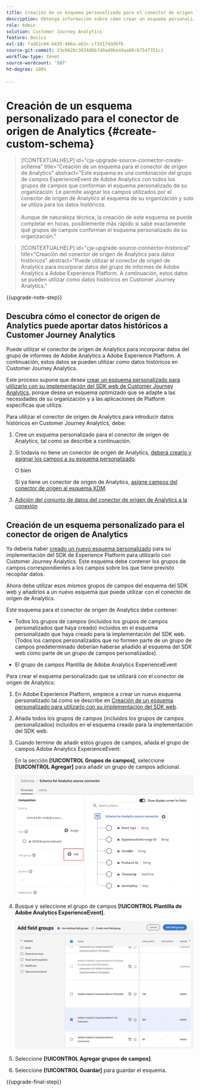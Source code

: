 ```yaml
---
title: Creación de un esquema personalizado para el conector de origen de Analytics
description: Obtenga información sobre cómo crear un esquema personalizado para el conector de origen de Analytics
role: Admin
solution: Customer Journey Analytics
feature: Basics
exl-id: fad62c04-b435-466a-ab3c-cf2d174ddbfb
source-git-commit: 33e962bc3834d6b7d0a49bea9aa06c67547351c1
workflow-type: tm+mt
source-wordcount: '587'
ht-degree: 100%

---
```


# Creación de un esquema personalizado para el conector de origen de Analytics {#create-custom-schema}

<!-- markdownlint-disable MD034 -->

>[!CONTEXTUALHELP]
>id="cja-upgrade-source-connector-create-schema"
>title="Creación de un esquema para el conector de origen de Analytics"
>abstract="Este esquema es una combinación del grupo de campos ExperienceEvent de Adobe Analytics con todos los grupos de campos que conforman el esquema personalizado de su organización. Le permite asignar los campos utilizados por el conector de origen de Analytics al esquema de su organización y solo se utiliza para los datos históricos.<br><br>Aunque de naturaleza técnica, la creación de este esquema se puede completar en horas, posiblemente más rápido si sabe exactamente qué grupos de campos conforman el esquema personalizado de su organización."

<!-- markdownlint-enable MD034 -->

<!-- markdownlint-disable MD034 -->

>[!CONTEXTUALHELP]
>id="cja-upgrade-source-connector-historical"
>title="Creación del conector de origen de Analytics para datos históricos"
>abstract="Puede utilizar el conector de origen de Analytics para incorporar datos del grupo de informes de Adobe Analytics a Adobe Experience Platform. A continuación, estos datos se pueden utilizar como datos históricos en Customer Journey Analytics."

<!-- markdownlint-enable MD034 -->

{{upgrade-note-step}}

## Descubra cómo el conector de origen de Analytics puede aportar datos históricos a Customer Journey Analytics

Puede utilizar el conector de origen de Analytics para incorporar datos del grupo de informes de Adobe Analytics a Adobe Experience Platform. A continuación, estos datos se pueden utilizar como datos históricos en Customer Journey Analytics.

Este proceso supone que desea [crear un esquema personalizado para utilizarlo con su implementación del SDK web de Customer Journey Analytics](/help/getting-started/cja-upgrade/cja-upgrade-schema-create.md), porque desea un esquema optimizado que se adapte a las necesidades de su organización y a las aplicaciones de Platform específicas que utiliza.

Para utilizar el conector de origen de Analytics para introducir datos históricos en Customer Journey Analytics, debe:

1. Cree un esquema personalizado para el conector de origen de Analytics, tal como se describe a continuación.

1. Si todavía no tiene un conector de origen de Analytics, [deberá crearlo y asignar los campos a su esquema personalizado](/help/getting-started/cja-upgrade/cja-upgrade-source-connector.md).

   O bien

   Si ya tiene un conector de origen de Analytics, [asigne campos del conector de origen al esquema XDM](/help/getting-started/cja-upgrade/cja-upgrade-from-source-connector.md).

1. [Adición del conjunto de datos del conector de origen de Analytics a la conexión](/help/getting-started/cja-upgrade/cja-upgrade-source-connector-dataset.md)

## Creación de un esquema personalizado para el conector de origen de Analytics

Ya debería haber [creado un nuevo esquema personalizado](/help/getting-started/cja-upgrade/cja-upgrade-schema-create.md) para su implementación del SDK de Experience Platform para utilizarlo con Customer Journey Analytics. Este esquema debe contener los grupos de campos correspondientes a los campos sobre los que tiene previsto recopilar datos.

Ahora debe utilizar esos mismos grupos de campos del esquema del SDK web y añadirlos a un nuevo esquema que puede utilizar con el conector de origen de Analytics.

Este esquema para el conector de origen de Analytics debe contener:

* Todos los grupos de campos (incluidos los grupos de campos personalizados que haya creado) incluidos en el esquema personalizado que haya creado para la implementación del SDK web. (Todos los campos personalizados que no formen parte de un grupo de campos predeterminado deberían haberse añadido al esquema del SDK web como parte de un grupo de campos personalizados).

* El grupo de campos Plantilla de Adobe Analytics ExperienceEvent 

Para crear el esquema personalizado que se utilizará con el conector de origen de Analytics:

1. En Adobe Experience Platform, empiece a crear un nuevo esquema personalizado tal como se describe en [Creación de un esquema personalizado para utilizarlo con su implementación del SDK web](/help/getting-started/cja-upgrade/cja-upgrade-schema-create.md).

1. Añada todos los grupos de campos (incluidos los grupos de campos personalizados) incluidos en el esquema creado para la implementación del SDK web.

1. Cuando termine de añadir estos grupos de campos, añada el grupo de campos Adobe Analytics ExperienceEvent:

   En la sección **[!UICONTROL Grupos de campos]**, seleccione **[!UICONTROL Agregar]** para añadir un grupo de campos adicional.

   ![Añadir un grupo de campos al esquema](assets/schema-add-field-group.png)

1. Busque y seleccione el grupo de campos **[!UICONTROL Plantilla de Adobe Analytics ExperienceEvent]**.

   ![Añadir el grupo de campos Adobe Analytics ExperienceEvent](assets/schema-experienceevent.png)

1. Seleccione **[!UICONTROL Agregar grupos de campos]**.

1. Seleccione **[!UICONTROL Guardar]** para guardar el esquema.

{{upgrade-final-step}}
